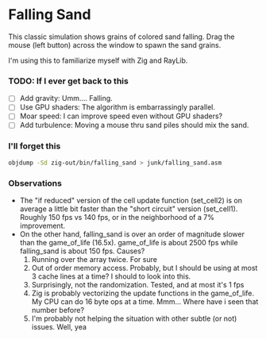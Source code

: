 # Falling Sand

This classic simulation shows grains of colored sand falling. Drag the mouse (left button) across the window to spawn the sand grains.

I'm using this to familiarize myself with Zig and RayLib.

### TODO: If I ever get back to this

- [ ] Add gravity: Umm.... Falling.
- [ ] Use GPU shaders: The algorithm is embarrassingly parallel.
- [ ] Moar speed: I can improve speed even without GPU shaders?
- [ ] Add turbulence: Moving a mouse thru sand piles should mix the sand.

### I'll forget this

```zsh
objdump -Sd zig-out/bin/falling_sand > junk/falling_sand.asm
```

### Observations

- The "if reduced" version of the cell update function (set_cell2) is on average a little bit faster than the "short circuit" version (set_cell1). Roughly 150 fps vs 140 fps, or in the neighborhood of a 7% improvement.
- On the other hand, falling_sand is over an order of magnitude slower than the game_of_life (16.5x). game_of_life is about 2500 fps while falling_sand is about 150 fps. Causes?
  1. Running over the array twice. For sure
  2. Out of order memory access. Probably, but I should be using at most 3 cache lines at a time? I should to look into this.
  3. Surprisingly, not the randomization. Tested, and at most it's 1 fps
  4. Zig is probably vectorizing the update functions in the game_of_life. My CPU can do 16 byte ops at a time. Mmm... Where have i seen that number before?
  5. I'm probably not helping the situation with other subtle (or not) issues. Well, yea
